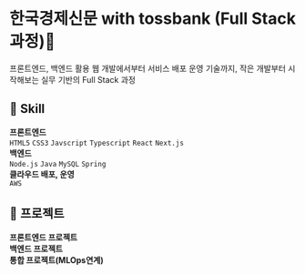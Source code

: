 # 한국경제신문 with tossbank (Full Stack 과정)💭

프론트엔드, 백엔드 활용 웹 개발에서부터 서비스 배포 운영 기술까지, 작은 개발부터 시작해보는 실무 기반의 Full Stack 과정

## 🔨 Skill
**프론트엔드** <br>
`HTML5` `CSS3` `Javscript` `Typescript` `React` `Next.js`<br>
**백엔드** <br>
`Node.js` `Java` `MySQL` `Spring`<br>
**클라우드 배포, 운영**<br>
`AWS` 

## 📁 프로젝트
**프론트엔드 프로젝트**<br>
**백엔드 프로젝트**<br>
**통합 프로젝트(MLOps연계)**<br>
